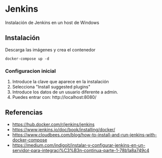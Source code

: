 # Jenkins

Instalación de Jenkins en un host de Windows


## Instalación

Descarga las imágenes y crea el contenedor

```
docker-compose up -d
```

### Configuracion inicial
1. Introduce la clave que aparece en la instalación
2. Selecciona "Install suggested plugins"
3. Introduce los datos de un usuario diferente a admin.
4. Puedes entrar con: http://localhost:8080/





## Referencias
* https://hub.docker.com/r/jenkins/jenkins
* https://www.jenkins.io/doc/book/installing/docker/
* https://www.cloudbees.com/blog/how-to-install-and-run-jenkins-with-docker-compose
* https://medium.com/indigoit/instalar-y-configurar-jenkins-en-un-servidor-para-integraci%C3%B3n-continua-parte-1-78b1a8a749c4

